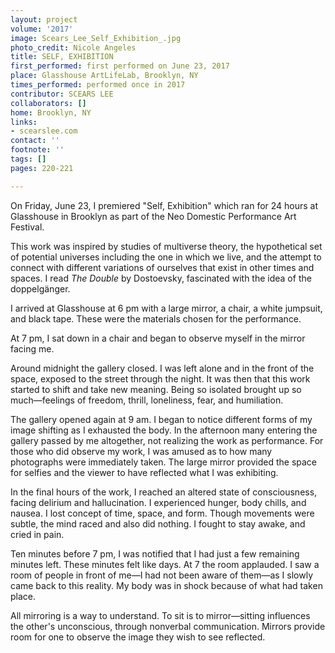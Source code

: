 ```yaml
---
layout: project
volume: '2017'
image: Scears_Lee_Self_Exhibition_.jpg
photo_credit: Nicole Angeles
title: SELF, EXHIBITION
first_performed: first performed on June 23, 2017
place: Glasshouse ArtLifeLab, Brooklyn, NY
times_performed: performed once in 2017
contributor: SCEARS LEE
collaborators: []
home: Brooklyn, NY
links:
- scearslee.com
contact: ''
footnote: ''
tags: []
pages: 220-221

---
```


On Friday, June 23, I premiered "Self, Exhibition" which ran for 24 hours at Glasshouse in Brooklyn as part of the Neo Domestic Performance Art Festival.

This work was inspired by studies of multiverse theory, the hypothetical set of potential universes including the one in which we live, and the attempt to connect with different variations of ourselves that exist in other times and spaces. I read _The Double_ by Dostoevsky, fascinated with the idea of the doppelgänger.

I arrived at Glasshouse at 6 pm with a large mirror, a chair, a white jumpsuit, and black tape. These were the materials chosen for the performance.

At 7 pm, I sat down in a chair and began to observe myself in the mirror facing me.

Around midnight the gallery closed. I was left alone and in the front of the space, exposed to the street through the night. It was then that this work started to shift and take new meaning. Being so isolated brought up so much—feelings of freedom, thrill, loneliness, fear, and humiliation.

The gallery opened again at 9 am. I began to notice different forms of my image shifting as I exhausted the body. In the afternoon many entering the gallery passed by me altogether, not realizing the work as performance. For those who did observe my work, I was amused as to how many photographs were immediately taken. The large mirror provided the space for selfies and the viewer to have reflected what I was exhibiting.

In the final hours of the work, I reached an altered state of consciousness, facing delirium and hallucination. I experienced hunger, body chills, and nausea. I lost concept of time, space, and form. Though movements were subtle, the mind raced and also did nothing. I fought to stay awake, and cried in pain.

Ten minutes before 7 pm, I was notified that I had just a few remaining minutes left. These minutes felt like days. At 7 the room applauded. I saw a room of people in front of me—I had not been aware of them—as I slowly came back to this reality. My body was in shock because of what had taken place.

All mirroring is a way to understand. To sit is to mirror—sitting influences the other's unconscious, through nonverbal communication. Mirrors provide room for one to observe the image they wish to see reflected.
